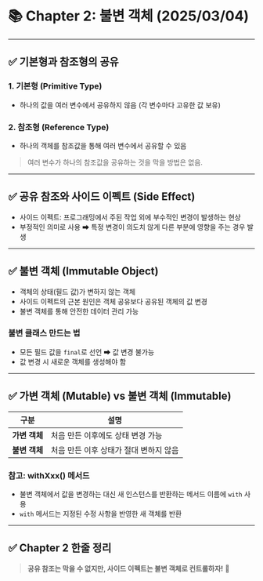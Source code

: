 # 📚 Chapter 2: 불변 객체 (2025/03/04)

---

## ✅ 기본형과 참조형의 공유
### 1. 기본형 (Primitive Type)
- 하나의 값을 여러 변수에서 공유하지 않음 (각 변수마다 고유한 값 보유)

### 2. 참조형 (Reference Type)
- 하나의 객체를 참조값을 통해 여러 변수에서 공유할 수 있음

> 여러 변수가 하나의 참조값을 공유하는 것을 막을 방법은 없음.

---

## ✅ 공유 참조와 사이드 이펙트 (Side Effect)
- 사이드 이펙트: 프로그래밍에서 주된 작업 외에 부수적인 변경이 발생하는 현상
- 부정적인 의미로 사용 ➡ 특정 변경이 의도치 않게 다른 부분에 영향을 주는 경우 발생

---

## ✅ 불변 객체 (Immutable Object)
- 객체의 상태(필드 값)가 변하지 않는 객체
- 사이드 이펙트의 근본 원인은 객체 공유보다 공유된 객체의 값 변경
- 불변 객체를 통해 안전한 데이터 관리 가능

### 불변 클래스 만드는 법
- 모든 필드 값을 `final`로 선언 ➡ 값 변경 불가능
- 값 변경 시 새로운 객체를 생성해야 함

---

## ✅ 가변 객체 (Mutable) vs 불변 객체 (Immutable)
| 구분         | 설명                                  |
|------------|-------------------------------------|
| **가변 객체** | 처음 만든 이후에도 상태 변경 가능           |
| **불변 객체** | 처음 만든 이후 상태가 절대 변하지 않음       |

### 참고: withXxx() 메서드
- 불변 객체에서 값을 변경하는 대신 새 인스턴스를 반환하는 메서드 이름에 `with` 사용
- `with` 메서드는 지정된 수정 사항을 반영한 새 객체를 반환

---

## ✅ Chapter 2 한줄 정리
> **공유 참조는 막을 수 없지만, 사이드 이펙트는 불변 객체로 컨트롤하자!** 🚀

